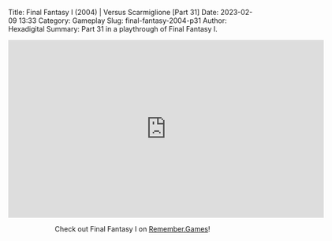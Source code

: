 Title: Final Fantasy I (2004) | Versus Scarmiglione [Part 31]
Date: 2023-02-09 13:33
Category: Gameplay
Slug: final-fantasy-2004-p31
Author: Hexadigital
Summary: Part 31 in a playthrough of Final Fantasy I.

<center><iframe src="https://www.youtube.com/embed/3MVKXygb9lU?feature=oembed" allow="accelerometer; autoplay; encrypted-media; gyroscope; picture-in-picture" width="640" height="360" frameborder="0"></iframe>

Check out Final Fantasy I on [Remember.Games](https://remember.games/game/6866/final-fantasy-i-ii-dawn-of-souls/)!</center>

